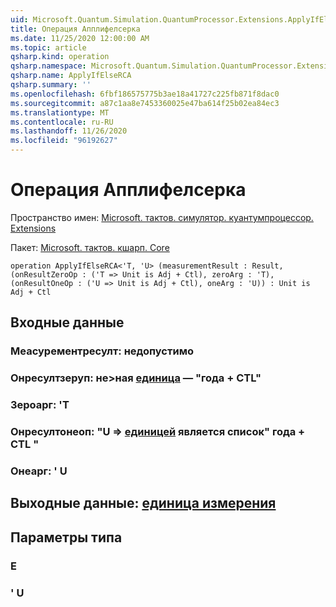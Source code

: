 ```yaml
---
uid: Microsoft.Quantum.Simulation.QuantumProcessor.Extensions.ApplyIfElseRCA
title: Операция Апплифелсерка
ms.date: 11/25/2020 12:00:00 AM
ms.topic: article
qsharp.kind: operation
qsharp.namespace: Microsoft.Quantum.Simulation.QuantumProcessor.Extensions
qsharp.name: ApplyIfElseRCA
qsharp.summary: ''
ms.openlocfilehash: 6fbf186575775b3ae18a41727c225fb871f8dac0
ms.sourcegitcommit: a87c1aa8e7453360025e47ba614f25b02ea84ec3
ms.translationtype: MT
ms.contentlocale: ru-RU
ms.lasthandoff: 11/26/2020
ms.locfileid: "96192627"
---
```

# <a name="applyifelserca-operation"></a>Операция Апплифелсерка

Пространство имен: [Microsoft. тактов. симулятор. куантумпроцессор. Extensions](xref:Microsoft.Quantum.Simulation.QuantumProcessor.Extensions)

Пакет: [Microsoft. тактов. кшарп. Core](https://nuget.org/packages/Microsoft.Quantum.QSharp.Core)




```qsharp
operation ApplyIfElseRCA<'T, 'U> (measurementResult : Result, (onResultZeroOp : ('T => Unit is Adj + Ctl), zeroArg : 'T), (onResultOneOp : ('U => Unit is Adj + Ctl), oneArg : 'U)) : Unit is Adj + Ctl
```


## <a name="input"></a>Входные данные

### <a name="measurementresult--__invalidresult__"></a>Меасурементресулт: __недопустимо <Result>__




### <a name="onresultzeroop--t--unit--is-adj--ctl"></a>Онресултзеруп: не>ная [единица](xref:microsoft.quantum.lang-ref.unit)  — "года + CTL"




### <a name="zeroarg--t"></a>Зероарг: 'T




### <a name="onresultoneop--u--unit--is-adj--ctl"></a>Онресултонеоп: "U => [единицей](xref:microsoft.quantum.lang-ref.unit)  является список" года + CTL "




### <a name="onearg--u"></a>Онеарг: ' U





## <a name="output--unit"></a>Выходные данные: [единица измерения](xref:microsoft.quantum.lang-ref.unit)



## <a name="type-parameters"></a>Параметры типа

### <a name="t"></a>Е


### <a name="u"></a>' U

